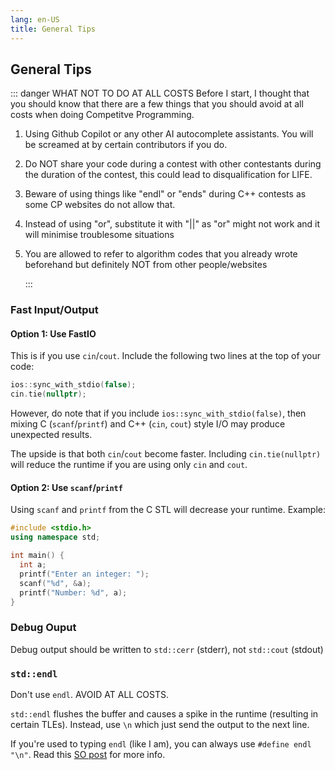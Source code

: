 ```yaml
---
lang: en-US
title: General Tips
---
```


## General Tips

::: danger WHAT NOT TO DO AT ALL COSTS
Before I start, I thought that you should know that there are a few things that you should avoid at all costs when doing Competitve Programming.

1. Using Github Copilot or any other AI autocomplete assistants. You will be screamed at by certain contributors if you do.

2. Do NOT share your code during a contest with other contestants during the duration of the contest, this could lead to disqualification for LIFE.

3. Beware of using things like "endl" or "ends" during C++ contests as some CP websites do not allow that.

4. Instead of using "or", substitute it with "||" as "or" might not work and it will minimise troublesome situations

5. You are allowed to refer to algorithm codes that you already wrote beforehand but definitely NOT from other people/websites

   :::

### Fast Input/Output

#### Option 1: Use FastIO

This is if you use `cin`/`cout`. Include the following two lines at the top of your code:

```cpp
ios::sync_with_stdio(false);
cin.tie(nullptr);
```

However, do note that if you include `ios::sync_with_stdio(false)`,
then mixing C (`scanf`/`printf`) and C++ (`cin`, `cout`) style I/O
may produce unexpected results.

The upside is that both `cin`/`cout` become faster.
Including `cin.tie(nullptr)` will reduce the runtime
if you are using only `cin` and `cout`.

#### Option 2: Use `scanf`/`printf`

Using `scanf` and `printf` from the C STL will decrease your runtime. Example:

```cpp
#include <stdio.h>
using namespace std;

int main() {
  int a;
  printf("Enter an integer: ");
  scanf("%d", &a);
  printf("Number: %d", a);
}
```



### Debug Ouput

Debug output should be written to `std::cerr` (stderr), not `std::cout` (stdout)

### `std::endl`
Don't use `endl`. AVOID AT ALL COSTS.

`std::endl` flushes the buffer and causes a spike in the runtime (resulting in certain TLEs). Instead, use `\n` which just send the output to the next line.

If you're used to typing `endl` (like I am), you can always use `#define endl "\n"`.
Read this [SO post](https://stackoverflow.com/a/35583210) for more info.
